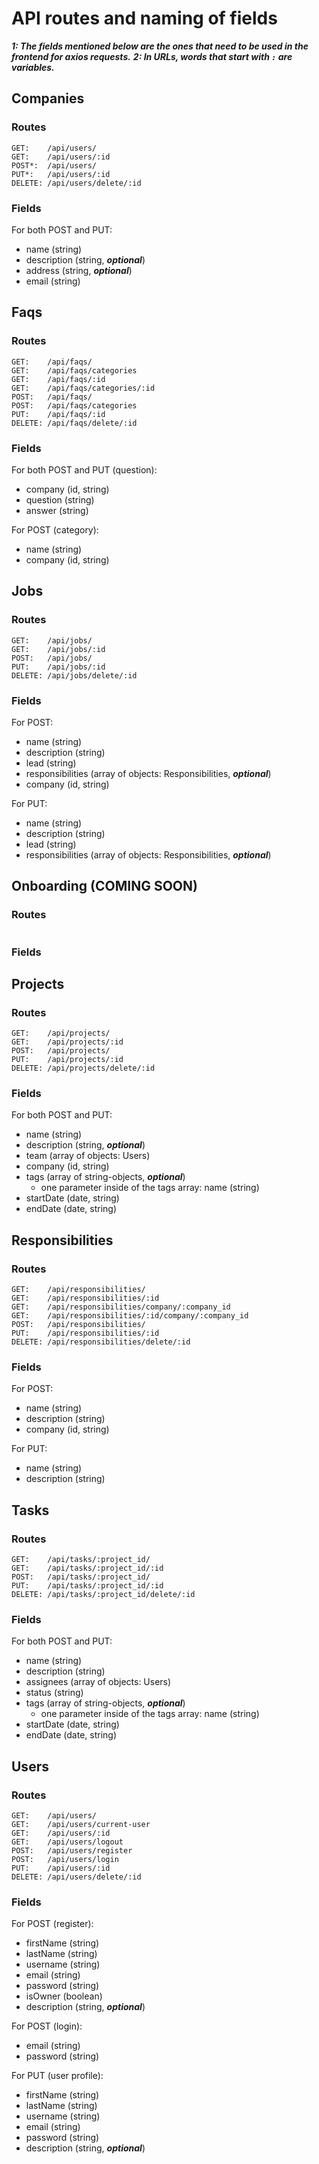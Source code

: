 # API routes and naming of fields
***1: The fields mentioned below are the ones that need to be used in the frontend for axios requests.***
***2: In URLs, words that start with `:` are variables.***

## Companies
### Routes
```
GET:    /api/users/
GET:    /api/users/:id
POST*:  /api/users/
PUT*:   /api/users/:id
DELETE: /api/users/delete/:id
```
### Fields
For both POST and PUT:
* name (string)
* description (string, ***optional***)
* address (string, ***optional***)
* email (string)


## Faqs
### Routes
```
GET:    /api/faqs/
GET:    /api/faqs/categories
GET:    /api/faqs/:id
GET:    /api/faqs/categories/:id
POST:   /api/faqs/
POST:   /api/faqs/categories
PUT:    /api/faqs/:id
DELETE: /api/faqs/delete/:id
```
### Fields
For both POST and PUT (question): 
* company (id, string)
* question (string)
* answer (string)

For POST (category):
* name (string)
* company (id, string)


## Jobs
### Routes
```
GET:    /api/jobs/
GET:    /api/jobs/:id
POST:   /api/jobs/
PUT:    /api/jobs/:id
DELETE: /api/jobs/delete/:id
```
### Fields
For POST:
* name (string)
* description (string)
* lead (string)
* responsibilities (array of objects: Responsibilities, ***optional***)
* company (id, string)

For PUT:
* name (string)
* description (string)
* lead (string)
* responsibilities (array of objects: Responsibilities, ***optional***)


## Onboarding (COMING SOON)
### Routes
```

```
### Fields



## Projects
### Routes
```
GET:    /api/projects/
GET:    /api/projects/:id
POST:   /api/projects/
PUT:    /api/projects/:id
DELETE: /api/projects/delete/:id
```
### Fields
For both POST and PUT:
* name (string)
* description (string, ***optional***)
* team (array of objects: Users)
* company (id, string)
* tags (array of string-objects, ***optional***)
    * one parameter inside of the tags array: name (string)
* startDate (date, string)
* endDate (date, string)


## Responsibilities
### Routes
```
GET:    /api/responsibilities/
GET:    /api/responsibilities/:id
GET:    /api/responsibilities/company/:company_id
GET:    /api/responsibilities/:id/company/:company_id
POST:   /api/responsibilities/
PUT:    /api/responsibilities/:id
DELETE: /api/responsibilities/delete/:id
```
### Fields
For POST:
* name (string)
* description (string)
* company (id, string)

For PUT:
* name (string)
* description (string)


## Tasks
### Routes
```
GET:    /api/tasks/:project_id/
GET:    /api/tasks/:project_id/:id
POST:   /api/tasks/:project_id/
PUT:    /api/tasks/:project_id/:id
DELETE: /api/tasks/:project_id/delete/:id
```
### Fields
For both POST and PUT:
* name (string)
* description (string)
* assignees (array of objects: Users)
* status (string)
* tags (array of string-objects, ***optional***)
    * one parameter inside of the tags array: name (string)
* startDate (date, string)
* endDate (date, string)


## Users
### Routes
```
GET:    /api/users/
GET:    /api/users/current-user
GET:    /api/users/:id
GET:    /api/users/logout
POST:   /api/users/register
POST:   /api/users/login
PUT:    /api/users/:id
DELETE: /api/users/delete/:id
```
### Fields
For POST (register):
* firstName (string)
* lastName (string)
* username (string)
* email (string)
* password (string)
* isOwner (boolean)
* description (string, ***optional***)

For POST (login):
* email (string)
* password (string)

For PUT (user profile):
* firstName (string)
* lastName (string)
* username (string)
* email (string)
* password (string)
* description (string, ***optional***)
